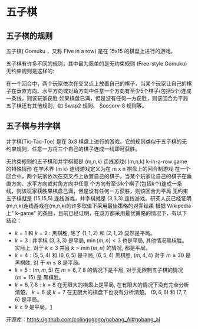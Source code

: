 

<!--
 * @version:
 * @Author:  StevenJokess（蔡舒起） https://github.com/StevenJokess
 * @Date: 2023-09-20 13:52:24
 * @LastEditors:  StevenJokess（蔡舒起） https://github.com/StevenJokess
 * @LastEditTime: 2023-09-20 14:03:12
 * @Description:
 * @Help me: make friends by a867907127@gmail.com and help me get some “foreign” things or service I need in life; 如有帮助，请资助，失业3年了。![支付宝收款码](https://github.com/StevenJokess/d2rl/blob/master/img/%E6%94%B6.jpg)
 * @TODO::
 * @Reference:
-->
# 五子棋

## 五子棋的规则

五子棋( Gomuku ，又称 Five in a row) 是在 15x15 的棋盘上进行的游戏。

五子棋有许多不同的规则，其中最为简单的是无约束规则 (Free-style Gomuku) 无约束规则是这样的:

在一个回合中，两个玩家依次在交叉点上放置自己的棋子，当某个玩家让自己的棋子在垂直方向、水平方向或对角方向中任意一个方向有至少5个棋子(包括5个)连成一条线，则该玩家获胜 如果棋盘已满，但是没有任何一方获胜，则该回合为平局 五子棋还有其他规则，如 Swap2 规则、 Soosorv-8 规则等。

## 五子棋与井字棋

井字棋(Tic-Tac-Toe) 是在 3x3 棋盘上进行的游戏。它的规则类似于五子棋的无约束规则，任意一方将三个自己的棋子连成一线即可获胜。

无约束规则的五子棋和井字棋都是 (m,n,k) 连线游戏( (m,n,k) k-in-a-row game 的特殊情形 在学术界 (m k) 连线游戏定义为在 m x n 棋盘上的回合制游戏 在一个回合中，两个玩家依次在交叉点上放置自己的棋子，当某个玩家让自己的棋子在垂直方向、水平方向或对角方向中任意 个方向有至少k个棋子(包括k个)连成一条线，则该玩家获胜果棋盘己满，但是没有任何一方获胜，则该回合为平局 无约束五子棋就是 (15,15,5) 连线游戏，井字棋就是 (3,3,3) 连线游戏。研究人员已经证明(m,n,k)连线游戏在(m,n,k)的许多取值下采用最佳策略的对弈结果 根据 Wikipedia 上" k-game" 的条目，目前已经证明，在双方都采用最优策略的情况下，有以下结论：

- $k=1$ 和 $k=2$ : 黑棋胜, 除了 $(1,1,2)$ 和 $(2,1,2)$ 显然是平局。
- $k=3$ : 井字棋 $(3,3,3)$ 是平局, $\min \{m, n\}<3$ 也是平局, 其他情况黑棋胜。实际上, 对于 $k \geqslant 3$ 并且 $k>\min \{m, n\}$ 的情况, 都是平局。
- $k=4:(5,5,4)$ 和 $(6,6,5)$ 是平局, $(6,5,4)$ 黑棋胜, $(m, 4,4)$ 对于 $m \geqslant 30$ 是黑棋胜, 对 于 $m \leqslant 8$ 是平局。
- $k=5:(m, m, 5)$ 在 $m=6,7,8$ 的情况下是平局, 对于无限制五子棋的情况 $(m=15)$ 是 黑棋胜。
- $k=6,7,8: k=8$ 在无限大的棋盘上是平局, 在有限大的情况下没有完全分析清楚。 $k=6$ 或 $k=7$ 在无限大的棋盘下也没有分析清楚。 $(9,6,6)$ 和 $(7,7,6)$ 是平局。
- $k \geqslant 9$ 是平局。[1]

开源库：https://github.com/colingogogo/gobang_AI#gobang_ai

[1]: E:/BaiduNetdiskDownload/%E3%80%8A%E5%BC%BA%E5%8C%96%E5%AD%A6%E4%B9%A0%E5%8E%9F%E7%90%86%E4%B8%8Epython%E5%AE%9E%E7%8E%B0%E3%80%8BPDF+%E6%BA%90%E4%BB%A3%E7%A0%81/%E3%80%8A%E5%BC%BA%E5%8C%96%E5%AD%A6%E4%B9%A0%E5%8E%9F%E7%90%86%E4%B8%8Epython%E5%AE%9E%E7%8E%B0%E3%80%8BPDF+%E6%BA%90%E4%BB%A3%E7%A0%81/%E3%80%8A%E5%BC%BA%E5%8C%96%E5%AD%A6%E4%B9%A0%E5%8E%9F%E7%90%86%E4%B8%8Epython%E5%AE%9E%E7%8E%B0%E3%80%8BPDF+%E6%BA%90%E4%BB%A3%E7%A0%81/%E3%80%8A%E5%BC%BA%E5%8C%96%E5%AD%A6%E4%B9%A0%E5%8E%9F%E7%90%86%E4%B8%8Epython%E5%AE%9E%E7%8E%B0%E3%80%8B.pdf
